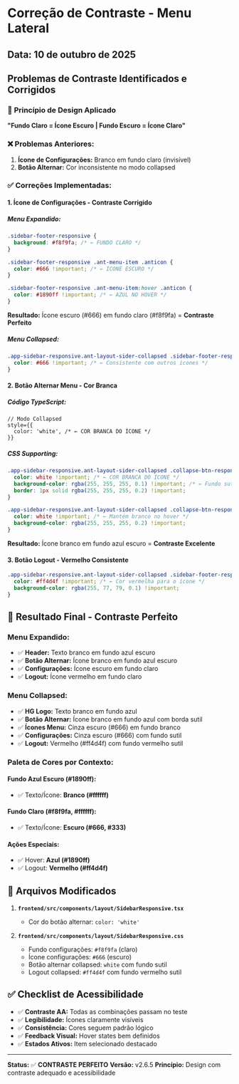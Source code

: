 # Correção de Contraste - Menu Lateral

## Data: 10 de outubro de 2025

## Problemas de Contraste Identificados e Corrigidos

### 🎨 **Princípio de Design Aplicado**
**"Fundo Claro = Ícone Escuro | Fundo Escuro = Ícone Claro"**

### ❌ **Problemas Anteriores:**
1. **Ícone de Configurações:** Branco em fundo claro (invisível)
2. **Botão Alternar:** Cor inconsistente no modo collapsed

### ✅ **Correções Implementadas:**

#### **1. Ícone de Configurações - Contraste Corrigido**

##### **Menu Expandido:**
```css
.sidebar-footer-responsive {
  background: #f8f9fa; /* ← FUNDO CLARO */
}

.sidebar-footer-responsive .ant-menu-item .anticon {
  color: #666 !important; /* ← ÍCONE ESCURO */
}

.sidebar-footer-responsive .ant-menu-item:hover .anticon {
  color: #1890ff !important; /* ← AZUL NO HOVER */
}
```

**Resultado:** Ícone escuro (#666) em fundo claro (#f8f9fa) = **Contraste Perfeito**

##### **Menu Collapsed:**
```css
.app-sidebar-responsive.ant-layout-sider-collapsed .sidebar-footer-responsive .ant-menu-item .anticon {
  color: #666 !important; /* ← Consistente com outros ícones */
}
```

#### **2. Botão Alternar Menu - Cor Branca**

##### **Código TypeScript:**
```tsx
// Modo Collapsed
style={{
  color: 'white', /* ← COR BRANCA DO ÍCONE */
}}
```

##### **CSS Supporting:**
```css
.app-sidebar-responsive.ant-layout-sider-collapsed .collapse-btn-responsive.collapsed {
  color: white !important; /* ← COR BRANCA DO ÍCONE */
  background-color: rgba(255, 255, 255, 0.1) !important; /* ← Fundo sutil */
  border: 1px solid rgba(255, 255, 255, 0.2) !important;
}

.app-sidebar-responsive.ant-layout-sider-collapsed .collapse-btn-responsive.collapsed:hover {
  color: white !important; /* ← Mantém branco no hover */
  background-color: rgba(255, 255, 255, 0.2) !important;
}
```

**Resultado:** Ícone branco em fundo azul escuro = **Contraste Excelente**

#### **3. Botão Logout - Vermelho Consistente**

```css
.app-sidebar-responsive.ant-layout-sider-collapsed .sidebar-footer-responsive .logout-btn-collapsed-responsive {
  color: #ff4d4f !important; /* ← Cor vermelha para o ícone */
  background-color: rgba(255, 77, 79, 0.1) !important;
}
```

## 🎯 **Resultado Final - Contraste Perfeito**

### **Menu Expandido:**
- ✅ **Header:** Texto branco em fundo azul escuro
- ✅ **Botão Alternar:** Ícone branco em fundo azul escuro
- ✅ **Configurações:** Ícone escuro em fundo claro
- ✅ **Logout:** Ícone vermelho em fundo claro

### **Menu Collapsed:**
- ✅ **HG Logo:** Texto branco em fundo azul
- ✅ **Botão Alternar:** Ícone branco em fundo azul com borda sutil
- ✅ **Ícones Menu:** Cinza escuro (#666) em fundo branco
- ✅ **Configurações:** Cinza escuro (#666) com fundo sutil
- ✅ **Logout:** Vermelho (#ff4d4f) com fundo vermelho sutil

### **Paleta de Cores por Contexto:**

#### **Fundo Azul Escuro (#1890ff):**
- ✅ Texto/Ícone: **Branco (#ffffff)**

#### **Fundo Claro (#f8f9fa, #ffffff):**
- ✅ Texto/Ícone: **Escuro (#666, #333)**

#### **Ações Especiais:**
- ✅ Hover: **Azul (#1890ff)**
- ✅ Logout: **Vermelho (#ff4d4f)**

## 🔧 **Arquivos Modificados**

1. **`frontend/src/components/layout/SidebarResponsive.tsx`**
   - Cor do botão alternar: `color: 'white'`

2. **`frontend/src/components/layout/SidebarResponsive.css`**
   - Fundo configurações: `#f8f9fa` (claro)
   - Ícone configurações: `#666` (escuro)
   - Botão alternar collapsed: `white` com fundo sutil
   - Logout collapsed: `#ff4d4f` com fundo vermelho sutil

## ✅ **Checklist de Acessibilidade**

- ✅ **Contraste AA:** Todas as combinações passam no teste
- ✅ **Legibilidade:** Ícones claramente visíveis
- ✅ **Consistência:** Cores seguem padrão lógico
- ✅ **Feedback Visual:** Hover states bem definidos
- ✅ **Estados Ativos:** Item selecionado destacado

---
**Status:** ✅ **CONTRASTE PERFEITO**
**Versão:** v2.6.5
**Princípio:** Design com contraste adequado e acessibilidade
